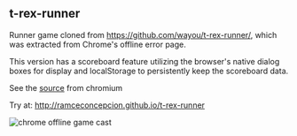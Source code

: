 ## t-rex-runner

Runner game cloned from https://github.com/wayou/t-rex-runner/, which was extracted from Chrome's offline error page. 

This version has a scoreboard feature utilizing the browser's native dialog boxes for display and localStorage to persistently keep the scoreboard data.

See the [source](https://cs.chromium.org/chromium/src/components/neterror/resources/offline.js?q=t-rex+package:%5Echromium$&dr=C&l=7) from chromium

Try at: http://ramceconcepcion.github.io/t-rex-runner

![chrome offline game cast](assets/screenshot.gif)


